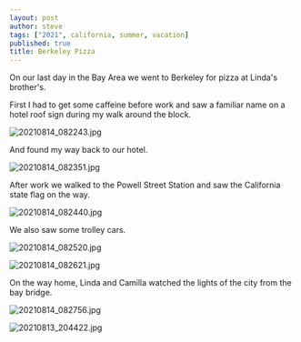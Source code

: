 ```yaml
---
layout: post
author: steve
tags: ["2021", california, summer, vacation]
published: true
title: Berkeley Pizza
---
```

On our last day in the Bay Area we went to Berkeley for pizza at Linda's brother's.  

First I had to get some caffeine before work and saw a familiar name on a hotel roof sign during my walk around the block.    

![20210814_082243.jpg]({{site.baseurl}}/assets/media/20210814_082243.jpg)

And found my way back to our hotel.  

![20210814_082351.jpg]({{site.baseurl}}/assets/media/20210814_082351.jpg)

After work we walked to the Powell Street Station and saw the California state flag on the way.  

![20210814_082440.jpg]({{site.baseurl}}/assets/media/20210814_082440.jpg)

We also saw some trolley cars.  

![20210814_082520.jpg]({{site.baseurl}}/assets/media/20210814_082520.jpg)

![20210814_082621.jpg]({{site.baseurl}}/assets/media/20210814_082621.jpg)

On the way home, Linda and Camilla watched the lights of the city from the bay bridge.  

![20210814_082756.jpg]({{site.baseurl}}/assets/media/20210814_082756.jpg)

![20210813_204422.jpg]({{site.baseurl}}/assets/media/20210813_204422.jpg)
